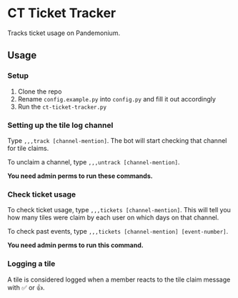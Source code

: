 # CT Ticket Tracker
Tracks ticket usage on Pandemonium.

## Usage

### Setup

1. Clone the repo
2. Rename `config.example.py` into `config.py` and fill it out accordingly
3. Run the `ct-ticket-tracker.py`

### Setting up the tile log channel

Type `,,,track [channel-mention]`. The bot will start checking that channel for tile claims.

To unclaim a channel, type `,,,untrack [channel-mention]`.

**You need admin perms to run these commands.**

### Check ticket usage

To check ticket usage, type `,,,tickets [channel-mention]`. This will tell you how many tiles were claim by each user on which days on that channel.

To check past events, type `,,,tickets [channel-mention] [event-number]`.

**You need admin perms to run this command.**

### Logging a tile

A tile is considered logged when a member reacts to the tile claim message with ✅ or 👍.